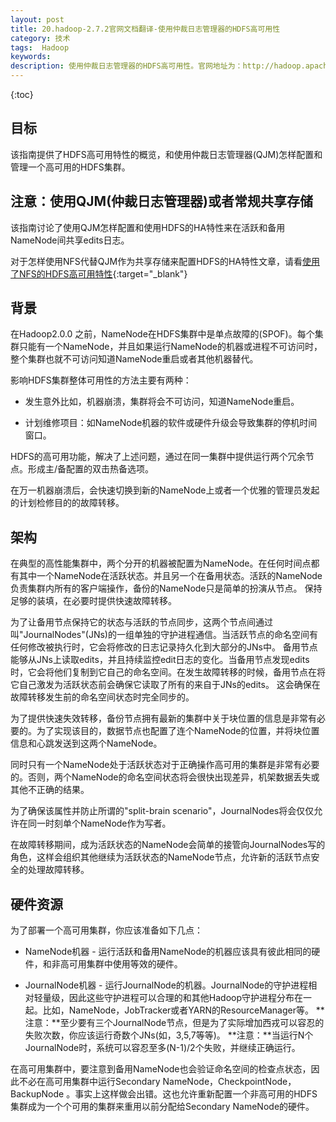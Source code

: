 ```yaml
---
layout: post
title: 20.hadoop-2.7.2官网文档翻译-使用仲裁日志管理器的HDFS高可用性
category: 技术
tags:  Hadoop
keywords: 
description: 使用仲裁日志管理器的HDFS高可用性。官网地址为：http://hadoop.apache.org/docs/r2.7.2/hadoop-project-dist/hadoop-hdfs/HDFSHighAvailabilityWithQJM.html
---
```


{:toc}

## 目标

该指南提供了HDFS高可用特性的概览，和使用仲裁日志管理器(QJM)怎样配置和管理一个高可用的HDFS集群。


## 注意：使用QJM(仲裁日志管理器)或者常规共享存储

该指南讨论了使用QJM怎样配置和使用HDFS的HA特性来在活跃和备用NameNode间共享edits日志。

对于怎样使用NFS代替QJM作为共享存储来配置HDFS的HA特性文章，请看[使用了NFS的HDFS高可用特性](http://hadoop.apache.org/docs/r2.7.2/hadoop-project-dist/hadoop-hdfs/HDFSHighAvailabilityWithNFS.html){:target="_blank"}


## 背景

在Hadoop2.0.0 之前，NameNode在HDFS集群中是单点故障的(SPOF)。每个集群只能有一个NameNode，并且如果运行NameNode的机器或进程不可访问时，整个集群也就不可访问知道NameNode重启或者其他机器替代。

影响HDFS集群整体可用性的方法主要有两种：

- 发生意外比如，机器崩溃，集群将会不可访问，知道NameNode重启。

- 计划维修项目：如NameNode机器的软件或硬件升级会导致集群的停机时间窗口。

HDFS的高可用功能，解决了上述问题，通过在同一集群中提供运行两个冗余节点。形成主/备配置的双击热备选项。

在万一机器崩溃后，会快速切换到新的NameNode上或者一个优雅的管理员发起的计划检修目的的故障转移。


## 架构

在典型的高性能集群中，两个分开的机器被配置为NameNode。在任何时间点都有其中一个NameNode在活跃状态。并且另一个在备用状态。活跃的NameNode负责集群内所有的客户端操作，备份的NameNode只是简单的扮演从节点。
保持足够的装填，在必要时提供快速故障转移。

为了让备用节点保持它的状态与活跃的节点同步，这两个节点间通过叫"JournalNodes"(JNs)的一组单独的守护进程通信。当活跃节点的命名空间有任何修改被执行时，它会将修改的日志记录持久化到大部分的JNs中。
备用节点能够从JNs上读取edits，并且持续监控edit日志的变化。当备用节点发现edits时，它会将他们复制到它自己的命名空间。在发生故障转移的时候，备用节点在将它自己激发为活跃状态前会确保它读取了所有的来自于JNs的edits。
这会确保在故障转移发生前的命名空间状态时完全同步的。

为了提供快速失效转移，备份节点拥有最新的集群中关于块位置的信息是非常有必要的。为了实现该目的，数据节点也配置了连个NameNode的位置，并将块位置信息和心跳发送到这两个NameNode。

同时只有一个NameNode处于活跃状态对于正确操作高可用的集群是非常有必要的。否则，两个NameNode的命名空间状态将会很快出现差异，机架数据丢失或其他不正确的结果。

为了确保该属性并防止所谓的"split-brain scenario"，JournalNodes将会仅仅允许在同一时刻单个NameNode作为写者。

在故障转移期间，成为活跃状态的NameNode会简单的接管向JournalNodes写的角色，这样会组织其他继续为活跃状态的NameNode节点，允许新的活跃节点安全的处理故障转移。


## 硬件资源

为了部署一个高可用集群，你应该准备如下几点：

- NameNode机器 - 运行活跃和备用NameNode的机器应该具有彼此相同的硬件，和非高可用集群中使用等效的硬件。

- JournalNode机器  - 运行JournalNode的机器。JournalNode的守护进程相对轻量级，因此这些守护进程可以合理的和其他Hadoop守护进程分布在一起。比如，NameNode，JobTracker或者YARN的ResourceManager等。
**注意：**至少要有三个JournalNode节点，但是为了实际增加西戎可以容忍的失败次数，你应该运行奇数个JNs(如，3,5,7等等)。
**注意：**当运行N个JournalNode时，系统可以容忍至多(N-1)/2个失败，并继续正确运行。

在高可用集群中，要注意到备用NameNode也会验证命名空间的检查点状态，因此不必在高可用集群中运行Secondary NameNode，CheckpointNode，BackupNode 。事实上这样做会出错。这也允许重新配置一个非高可用的HDFS集群成为一个个可用的集群来重用以前分配给Secondary NameNode的硬件。





